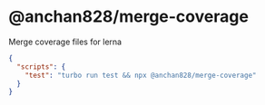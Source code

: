 # @anchan828/merge-coverage

Merge coverage files for lerna

```json
{
  "scripts": {
    "test": "turbo run test && npx @anchan828/merge-coverage"
  }
}
```
